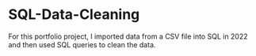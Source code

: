 # SQL-Data-Cleaning
For this portfolio project, I imported data from a CSV file into SQL in 2022 and then used SQL queries to clean the data.
